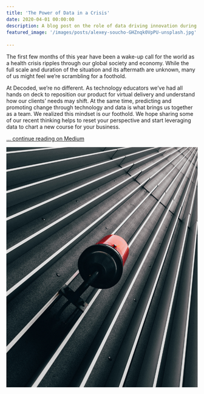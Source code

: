 ```yaml
---
title: 'The Power of Data in a Crisis'
date: 2020-04-01 00:00:00
description: A blog post on the role of data driving innovation during crises
featured_image: '/images/posts/alexey-soucho-GHZnqk0VpPU-unsplash.jpg'

---
```

The first few months of this year have been a wake-up call for the world as a 
health crisis ripples through our global society and economy. While the full 
scale and duration of the situation and its aftermath are unknown, many of us 
might feel we’re scrambling for a foothold.

At Decoded, we’re no different. As technology educators we’ve had all hands on 
deck to reposition our product for virtual delivery and understand how our 
clients’ needs may shift. At the same time, predicting and promoting change 
through technology and data is what brings us together as a team. We realized 
this mindset is our foothold. We hope sharing some of our recent thinking helps 
to reset your perspective and start leveraging data to chart a new course for 
your business.

[... continue reading on Medium](https://blog.decoded.com/the-power-of-data-in-a-crisis-3d74ffe86d79)

![Photo by Filip Kominik on Unsplash](/images/posts/alexey-soucho-GHZnqk0VpPU-unsplash.jpg)

